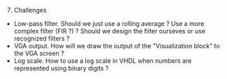 7. Challenges
- Low-pass filter.
	Should we just use a rolling average ? Use a more complex filter (FIR ?) ? Should we design the filter ourseves or use recognized filters ?
- VGA output.
	How will we draw the output of the "Visualization block" to the VGA screen ?
- Log scale.
	How to use a log scale in VHDL when numbers are represented using binary digits ?